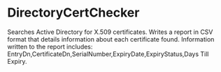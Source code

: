 # DirectoryCertChecker
Searches Active Directory for X.509 certificates. Writes a report in CSV format that details information about each certificate found. Information written to the report includes: EntryDn,CertificateDn,SerialNumber,ExpiryDate,ExpiryStatus,Days Till Expiry. 


